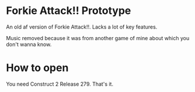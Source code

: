# Forkie Attack!! Prototype
An old af version of Forkie Attack!!. Lacks a lot of key features.

Music removed because it was from another game of mine about which you don't wanna know.
# How to open
You need Construct 2 Release 279. That's it.
